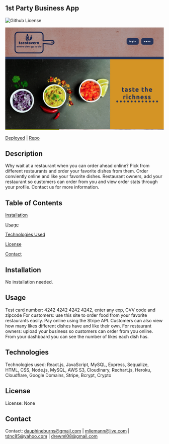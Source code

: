 ## 1st Party Business App

![Github License](https://img.shields.io/badge/license-none-blue.svg)

<img src="./client/public/assets/tacotavern.png">

[Deployed](https://www.taco-tavern.com/)    |    [Repo](https://github.com/mliemann/1st-Party-Business-App)


## Description
Why wait at a restaurant when you can order ahead online? Pick from different restaurants and order your favorite dishes from them. Order conviently online and like your favorite dishes. Restaurant owners, add your restaurant so customers can order from you and view order stats through your profile. Contact us for more information.

## Table of Contents
[Installation](#installation)

[Usage](#usage)

[Technologies Used](#technologies)

[License](#license)

[Contact](#contact)

## Installation
No installation needed.

## Usage
Test card number: 4242 4242 4242 4242, enter any exp, CVV code and zipcode
For customers: use this site to order food from your favorite restaurants easily. Pay online using the Stripe API. Customers can also view how many likes different dishes have and like their own.
For restaurant owners: upload your business so customers can order from you online. From your dashboard you can see the number of likes each dish has.

## Technologies
Technologies used: React.js, JavaScript, MySQL, Express, Sequalize, HTML, CSS, Node.js, MySQL, AWS S3, Cloudinary, Rechart.js, Heroku, Cloudflare, Google Domains, Stripe, Bcrypt, Crypto

## License
License: None

## Contact
Contact: 
dauphineburns@gmail.com    |    mliemann@live.com    |    tdnc85@yahoo.com    |    drewml08@gmail.com
